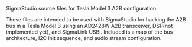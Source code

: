 SigmaStudio source files for Tesla Model 3 A2B configuration

These files are intended to be used with SigmaStudio for hacking the A2B bus in a
Tesla Model 3 using an AD2428W A2B transceiver, DSP(not implemented yet), and
SigmaLink USBi. Included is a map of the bus architecture, I2C init sequence, and
audio stream configuration.
